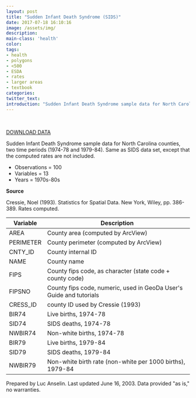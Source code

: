 ```yaml
---
layout: post
title: "Sudden Infant Death Syndrome (SIDS)"
date: 2017-07-18 16:10:16
image: /assets/img/
description:
main-class: 'health'
color:
tags:
- health
- polygons
- <500
- ESDA
- rates
- larger areas
- textbook
categories:
twitter_text:
introduction: "Sudden Infant Death Syndrome sample data for North Carolina counties (1974-84)"
---
```

<div id="root" data-geojson="../data/sids2.geojson"></div>

<br>



[DOWNLOAD DATA](../data/sids.zip)


Sudden Infant Death Syndrome sample data for North Carolina counties, two time periods (1974-78 and 1979-84). Same as SIDS data set, except that the computed rates are not included.


* Observations = 100
* Variables = 13
* Years = 1970s-80s

**Source**

Cressie, Noel (1993). Statistics for Spatial Data. New York, Wiley, pp. 386-389. Rates computed.


| **Variable** | **Description**    |
|---|---|
| AREA      | County area (computed by ArcView)    |
| PERIMETER | County perimeter (computed by ArcView)     |
| CNTY\_ID    | County internal ID                   |
| NAME        | County name                          |
| FIPS        | County fips code, as character (state code + county code)           |
| FIPSNO      | County fips code, numeric, used in GeoDa User's Guide and tutorials     |
| CRESS\_ID   | county ID used by Cressie (1993)       |
| BIR74       | Live births, 1974-78                 |
| SID74       | SIDS deaths, 1974-78                 |
| NWBIR74     | Non-white births, 1974-78            |
| BIR79       | Live births, 1979-84                 |
| SID79       | SIDS deaths, 1979-84                 |
| NWBIR79      | Non-white birth rate (non-white per 1000 births), 1979-84      |

Prepared by Luc Anselin. Last updated June 16, 2003. Data provided "as is," no warranties.
